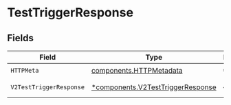 # TestTriggerResponse


## Fields

| Field                                                                                 | Type                                                                                  | Required                                                                              | Description                                                                           |
| ------------------------------------------------------------------------------------- | ------------------------------------------------------------------------------------- | ------------------------------------------------------------------------------------- | ------------------------------------------------------------------------------------- |
| `HTTPMeta`                                                                            | [components.HTTPMetadata](../../models/components/httpmetadata.md)                    | :heavy_check_mark:                                                                    | N/A                                                                                   |
| `V2TestTriggerResponse`                                                               | [*components.V2TestTriggerResponse](../../models/components/v2testtriggerresponse.md) | :heavy_minus_sign:                                                                    | Test a trigger                                                                        |